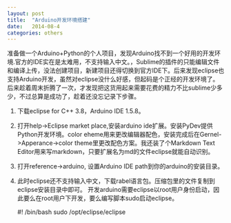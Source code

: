 ```yaml
---
layout: post
title:  "Arduino开发环境搭建"
date:   2014-08-4
categories: others
---
```


准备做一个Arduino+Python的个人项目，发现Arduino找不到一个好用的开发环境.官方的IDE实在是太难用，不支持输入中文。，Sublime的插件的只能编辑文件和编译上传，没法创建项目，新建项目还得切换到官方IDE下。后来发现eclipse也支持Arduino开发，虽然对eclipse没什么好感，但起码是个正经的开发环境了。后来趁着周末折腾了一次，才发现把这货用起来需要花费的精力不比sublime少多少，不过总算是成功了，趁着还没忘记录下步骤。

1. 下载eclipse for C++ 3.8，Arduino IDE 1.5.8。
2. 打开help->Eclipse market place,安装arduino ide扩展。安装PyDev提供Python开发环境。color eheme用来更改编辑器配色，安装完成后在Gernel->Apperance->color theme里更改配色方案。我还装了个Markdown Text Editor用来写markdown，只要扩展名为md的文件eclipse就能自动识别。
3. 打开reference->arduino, 设置Arduino IDE path到你的arduino的安装目录。
4. 此时eclipse还不支持输入中文，下载rabel语言包。压缩包里的文件复制到eclipse安装目录中即可。
开发arduino需要eclipse以root用户身份启动，因此要么在root用户下开发，要么编写脚本sudo启动eclipse。

	#! /bin/bash
	sudo /opt/eclipse/eclipse

